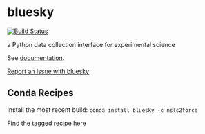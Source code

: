 bluesky
=======

[![Build Status](https://travis-ci.org/bluesky/bluesky.svg)](https://travis-ci.org/bluesky/bluesky)

a Python data collection interface for experimental science

See [documentation](http://bluesky.github.io/bluesky).

[Report an issue with bluesky](https://github.com/bluesky/bluesky/issues/new)

## Conda Recipes

Install the most recent build: `conda install bluesky -c nsls2force`

Find the tagged recipe [here](https://github.com/nsls-ii-forge/bluesky-feedstock)
